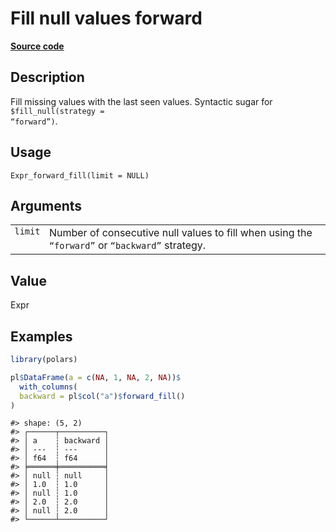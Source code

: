 

# Fill null values forward

[**Source code**](https://github.com/pola-rs/r-polars/tree/main/R/expr__expr.R#L1831)

## Description

Fill missing values with the last seen values. Syntactic sugar for
<code style="white-space: pre;">$fill_null(strategy = “forward”)</code>.

## Usage

<pre><code class='language-R'>Expr_forward_fill(limit = NULL)
</code></pre>

## Arguments

<table>
<tr>
<td style="white-space: nowrap; font-family: monospace; vertical-align: top">
<code id="Expr_forward_fill_:_limit">limit</code>
</td>
<td>
Number of consecutive null values to fill when using the
<code>“forward”</code> or <code>“backward”</code> strategy.
</td>
</tr>
</table>

## Value

Expr

## Examples

``` r
library(polars)

pl$DataFrame(a = c(NA, 1, NA, 2, NA))$
  with_columns(
  backward = pl$col("a")$forward_fill()
)
```

    #> shape: (5, 2)
    #> ┌──────┬──────────┐
    #> │ a    ┆ backward │
    #> │ ---  ┆ ---      │
    #> │ f64  ┆ f64      │
    #> ╞══════╪══════════╡
    #> │ null ┆ null     │
    #> │ 1.0  ┆ 1.0      │
    #> │ null ┆ 1.0      │
    #> │ 2.0  ┆ 2.0      │
    #> │ null ┆ 2.0      │
    #> └──────┴──────────┘
